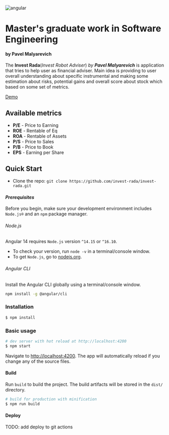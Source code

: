 ![angular](https://img.shields.io/badge/angular-^14.2.0-lightgrey.svg?style=flat-square&logo=angular)

# Master's graduate work in Software Engineering

#### by Pavel Malyarevich

The **Invest Rada**(_Invest Robot Adviser_) _by **Pavel Malyarevich**_  is application that tries to help user as
financial adviser.
Main idea is providing to user overall understanding about specific instrumental and making some estimation about risks,
potential gains and overall score about stock which based on some set of metrics.

[Demo](https://malyarevich.github.io/invest-rada/)

## Available metrics

* **P/E** - Price to Earning
* **ROE** - Rentable of Eq
* **ROA** - Rentable of Assets
* **P/S** - Price to Sales
* **P/B** - Price to Book
* **EPS** - Earning per Share

## Quick Start

- Clone the repo: `git clone https://github.com/invest-rada/invest-rada.git`

#### <i>Prerequisites</i>

Before you begin, make sure your development environment includes `Node.js®` and an `npm` package manager.

###### Node.js

Angular 14 requires `Node.js` version `^14.15` or `^16.10`.

- To check your version, run `node -v` in a terminal/console window.
- To get `Node.js`, go to [nodejs.org](https://nodejs.org/).

###### Angular CLI

Install the Angular CLI globally using a terminal/console window.

```bash
npm install -g @angular/cli
```

### Installation

``` bash
$ npm install
```

### Basic usage

``` bash
# dev server with hot reload at http://localhost:4200
$ npm start
```

Navigate to [http://localhost:4200](http://localhost:4200). The app will automatically reload if you change any of the
source files.

#### Build

Run `build` to build the project. The build artifacts will be stored in the `dist/` directory.

```bash
# build for production with minification
$ npm run build
```

#### Deploy

TODO: add deploy to git actions
